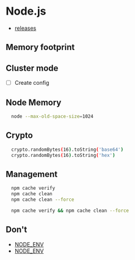 # Node.js

- [releases](https://nodejs.org/en/download/releases/)

## Memory footprint

## Cluster mode

- [ ] Create config

## Node Memory

```sh
  node --max-old-space-size=1024
```

## Crypto

```sh
  crypto.randomBytes(16).toString('base64')
  crypto.randomBytes(16).toString('hex')
```

## Management

```sh 
  npm cache verify
  npm cache clean
  npm cache clean --force

  npm cache verify && npm cache clean --force
```

## Don't 

- [NODE_ENV](https://glebbahmutov.com/blog/do-not-use-node-env-for-staging/)
- [NODE_ENV](https://seanconnolly.dev/dont-be-fooled-by-node-env)
